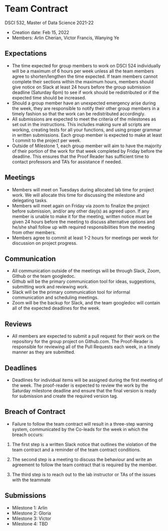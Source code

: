 # Team Contract

DSCI 532, Master of Data Science 2021-22

- Creation date: Feb 15, 2022
- Members: Arlin Cherian, Victor Francis, Wanying Ye

## Expectations

- The time expected for group members to work on DSCI 524 individually will be a maximum of 6 hours per week unless all the team members agree to shorten/lengthen the time expected. If team members cannot complete their sections within the maximum hours, members should give notice on Slack at least 24 hours before the group submission deadline (Saturday 6pm) to see if work should be redistributed or if the expected time should be increased.
- Should a group member have an unexpected emergency arise during the week, they are responsible to notify their other group members in a timely fashion so that the work can be redistributed accordingly.
- All submissions are expected to meet the criteria of the milestones as set out in the instructions. This includes making sure all scripts are working, creating tests for all your functions, and using proper grammar in written submissions.
Each group member is expected to make at least 1 commit to the project per week.
- Outside of Milestone 1, each group member will aim to have the majority of their portion of the work for that week completed by Friday before the deadline. This ensures that the Proof Reader has sufficient time to contact professors and TA’s for assistance if needed.

## Meetings

- Members will meet on Tuesdays during allocated lab time for project work. We will allocate this time for discussing the milestone and delegating tasks.
- Members will meet again on Friday via zoom to finalize the project before submission, and/or any other day(s) as agreed upon. If any member is unable to make it for the meeting, written notice must be given 24 hours before the meeting to discuss alternative options and he/she shall follow up with required responsibilities from the meeting from other members.
- Members agree to commit at least  1-2 hours for meetings per week for discussion on project progress.

## Communication

- All communication outside of the meetings will be through Slack, Zoom, Github or the team googledoc.
- Github will be the primary communication tool for ideas, suggestions, submitting work and reviewing work.
- Slack will be the primary communication tool for informal communication and scheduling meetings.
- Zoom will be the backup for Slack, and the team googledoc will contain all of the expected deadlines for the week.

## Reviews

- All members are expected to submit a pull request for their work on the repository for the group project on Github.com. The Proof-Reader is responsible for reviewing all of the Pull Requests each week, in a timely manner as they are submitted.

## Deadlines

- Deadlines for individual items will be assigned during the first meeting of the week. The proof-reader is expected to review the work by the Saturday milestone deadline and ensure that the final version is ready for submission and create the required version tag.

## Breach of Contract

- Failure to follow the team contract will result in a three-step warning system, communicated by the Co-leads for the week in which the breach occurs:

1. The first step is a written Slack notice that outlines the violation of the team contract and a reminder of the team contract conditions.

2. The second step is a meeting to discuss the behaviour and write an agreement to follow the team contract that is required by the member.

3. The third step is to reach out to the lab instructor or TAs of the issues with the teammate

## Submissions

- Milestone 1: Arlin
- Milestone 2: Gloria
- Milestone 3: Victor
- Milestone 4: TBD
